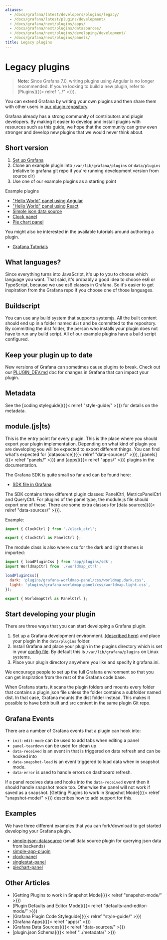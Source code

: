 ```yaml
---
aliases:
  - /docs/grafana/latest/developers/plugins/legacy/
  - /docs/grafana/latest/plugins/development/
  - /docs/grafana/next/plugins/apps/
  - /docs/grafana/next/plugins/datasources/
  - /docs/grafana/next/plugins/developing/development/
  - /docs/grafana/next/plugins/panels/
title: Legacy plugins
---
```


# Legacy plugins

> **Note:** Since Grafana 7.0, writing plugins using Angular is no longer recommended. If you're looking to build a new plugin, refer to [Plugins]({{< relref "../" >}}).

You can extend Grafana by writing your own plugins and then share them with other users in [our plugin repository](https://grafana.com/plugins).

Grafana already has a strong community of contributors and plugin developers. By making it easier to develop and install plugins with resources such as this guide, we hope that the community can grow even stronger and develop new plugins that we would never think about.

## Short version

1. [Set up Grafana](https://github.com/grafana/grafana/blob/main/contribute/developer-guide.md)
1. Clone an example plugin into `/var/lib/grafana/plugins` or `data/plugins` (relative to grafana git repo if you're running development version from source dir)
1. Use one of our example plugins as a starting point

Example plugins

- ["Hello World" panel using Angular](https://github.com/grafana/simple-angular-panel)
- ["Hello World" panel using React](https://github.com/grafana/simple-react-panel)
- [Simple json data source](https://github.com/grafana/simple-json-datasource)
- [Clock panel](https://github.com/grafana/clock-panel)
- [Pie chart panel](https://github.com/grafana/piechart-panel)

You might also be interested in the available tutorials around authoring a plugin.

- [Grafana Tutorials](https://grafana.com/tutorials/)

## What languages?

Since everything turns into JavaScript, it's up to you to choose which language you want. That said, it's probably a good idea to choose es6 or TypeScript, because we use es6 classes in Grafana. So it's easier to get inspiration from the Grafana repo if you choose one of those languages.

## Buildscript

You can use any build system that supports systemjs. All the built content should end up in a folder named `dist` and be committed to the repository. By committing the dist folder, the person who installs your plugin does not have to run any build script. All of our example plugins have a build script configured.

## Keep your plugin up to date

New versions of Grafana can sometimes cause plugins to break. Check out our [PLUGIN_DEV.md](https://github.com/grafana/grafana/blob/main/PLUGIN_DEV.md) doc for changes in
Grafana that can impact your plugin.

## Metadata

See the [coding styleguide]({{< relref "style-guide/" >}}) for details on the metadata.

## module.(js|ts)

This is the entry point for every plugin. This is the place where you should export
your plugin implementation. Depending on what kind of plugin you are developing you
will be expected to export different things. You can find what's expected for [datasource]({{< relref "data-sources/" >}}), [panels]({{< relref "panels/" >}})
and [apps]({{< relref "apps/" >}}) plugins in the documentation.

The Grafana SDK is quite small so far and can be found here:

- [SDK file in Grafana](https://github.com/grafana/grafana/blob/main/public/app/plugins/sdk.ts)

The SDK contains three different plugin classes: PanelCtrl, MetricsPanelCtrl and QueryCtrl. For plugins of the panel type, the module.js file should export one of these. There are some extra classes for [data sources]({{< relref "data-sources/" >}}).

Example:

```javascript
import { ClockCtrl } from './clock_ctrl';

export { ClockCtrl as PanelCtrl };
```

The module class is also where css for the dark and light themes is imported:

```javascript
import { loadPluginCss } from 'app/plugins/sdk';
import WorldmapCtrl from './worldmap_ctrl';

loadPluginCss({
  dark: 'plugins/grafana-worldmap-panel/css/worldmap.dark.css',
  light: 'plugins/grafana-worldmap-panel/css/worldmap.light.css',
});

export { WorldmapCtrl as PanelCtrl };
```

## Start developing your plugin

There are three ways that you can start developing a Grafana plugin.

1. Set up a Grafana development environment. [(described here)](https://github.com/grafana/grafana/blob/main/contribute/developer-guide.md) and place your plugin in the `data/plugins` folder.
1. Install Grafana and place your plugin in the plugins directory which is set in your [config file](/administration/configuration). By default this is `/var/lib/grafana/plugins` on Linux systems.
1. Place your plugin directory anywhere you like and specify it grafana.ini.

We encourage people to set up the full Grafana environment so that you can get inspiration from the rest of the Grafana code base.

When Grafana starts, it scans the plugin folders and mounts every folder that contains a plugin.json file unless
the folder contains a subfolder named dist. In that case, Grafana mounts the dist folder instead.
This makes it possible to have both built and src content in the same plugin Git repo.

## Grafana Events

There are a number of Grafana events that a plugin can hook into:

- `init-edit-mode` can be used to add tabs when editing a panel
- `panel-teardown` can be used for clean up
- `data-received` is an event in that is triggered on data refresh and can be hooked into
- `data-snapshot-load` is an event triggered to load data when in snapshot mode.
- `data-error` is used to handle errors on dashboard refresh.

If a panel receives data and hooks into the `data-received` event then it should handle snapshot mode too. Otherwise the panel will not work if saved as a snapshot. [Getting Plugins to work in Snapshot Mode]({{< relref "snapshot-mode/" >}}) describes how to add support for this.

## Examples

We have three different examples that you can fork/download to get started developing your Grafana plugin.

- [simple-json-datasource](https://github.com/grafana/simple-json-datasource) (small data source plugin for querying json data from backends)
- [simple-app-plugin](https://github.com/grafana/simple-app-plugin)
- [clock-panel](https://github.com/grafana/clock-panel)
- [singlestat-panel](https://github.com/grafana/grafana/tree/main/public/app/plugins/panel/singlestat)
- [piechart-panel](https://github.com/grafana/piechart-panel)

## Other Articles

- [Getting Plugins to work in Snapshot Mode]({{< relref "snapshot-mode/" >}})
- [Plugin Defaults and Editor Mode]({{< relref "defaults-and-editor-mode/" >}})
- [Grafana Plugin Code Styleguide]({{< relref "style-guide/" >}})
- [Grafana Apps]({{< relref "apps/" >}})
- [Grafana Data Sources]({{< relref "data-sources/" >}})
- [plugin.json Schema]({{< relref "../metadata/" >}})
